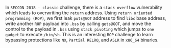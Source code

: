 In `SECCON 2018 - classic` challenge, there is a `stack overflow` vulnerability which leads to overwriting the `return` address. Using `return oriented programming (ROP)`, we first leak `puts@GOT` address to find `libc` base address, write another `ROP` payload into `.bss` by calling `gets@GOT`, and move the control to the payload in `.bss` using `stack pivoting` which jumps to `one gadget` to execute `/bin/sh`. This is an interesting `ROP` challenge to learn bypassing protections like `NX`, `Partial RELRO`, and `ASLR` in `x86_64` binaries.